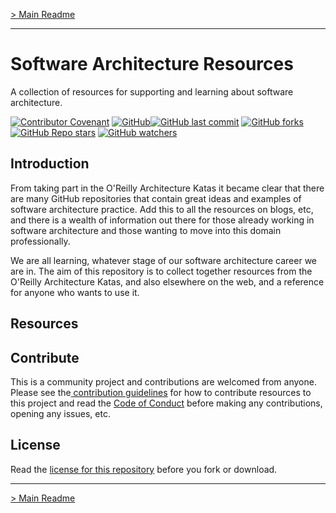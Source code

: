 [> Main Readme](README.md)

---

# Software Architecture Resources

A collection of resources for supporting and learning about software architecture.

[![Contributor Covenant](https://img.shields.io/badge/Contributor%20Covenant-2.1-4baaaa.svg)](code_of_conduct.md) [![GitHub](https://img.shields.io/github/license/tekiegirl/SoftwareArchitectureResources)](LICENSE)[![GitHub last commit](https://img.shields.io/github/last-commit/tekiegirl/SoftwareArchitectureResources)](https://github.com/tekiegirl/SoftwareArchitectureResources/commits/main) [![GitHub forks](https://img.shields.io/github/forks/tekiegirl/SoftwareArchitectureResources?style=social)](https://github.com/tekiegirl/SoftwareArchitectureResources/network/members) [![GitHub Repo stars](https://img.shields.io/github/stars/tekiegirl/SoftwareArchitectureResources?style=social)](https://github.com/tekiegirl/SoftwareArchitectureResources/stargazers) [![GitHub watchers](https://img.shields.io/github/watchers/tekiegirl/SoftwareArchitectureResources?style=social)](https://github.com/tekiegirl/SoftwareArchitectureResources/watchers)

## Introduction

From taking part in the O'Reilly Architecture Katas it became clear that there are many GitHub repositories that contain great ideas and examples of software architecture practice. Add this to all the resources on blogs, etc, and there is a wealth of information out there for those already working in software architecture and those wanting to move into this domain professionally. 

We are all learning, whatever stage of our software architecture career we are in. The aim of this repository is to collect together resources from the O'Reilly Architecture Katas, and also elsewhere on the web, and a reference for anyone who wants to use it.

## Resources

## Contribute

This is a community project and contributions are welcomed from anyone. Please see the[ contribution guidelines](CONTRIBUTING.md) for how to contribute resources to this project and read the [Code of Conduct](CODE_OF_CONDUCT.md) before making any contributions, opening any issues, etc.

## License

Read the [license for this repository](LICENSE) before you fork or download.

---

[> Main Readme](README.md)

